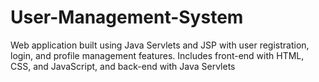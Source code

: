 # User-Management-System
Web application built using Java Servlets and JSP with user registration, login, and profile management features. Includes front-end with HTML, CSS, and JavaScript, and back-end with Java Servlets
